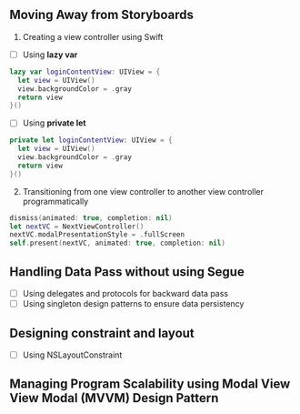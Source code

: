 ## Moving Away from Storyboards ##
1. Creating a view controller using Swift
  - [ ] Using **lazy var**
  ```swift
  lazy var loginContentView: UIView = {
    let view = UIView()
    view.backgroundColor = .gray
    return view
  }()  
  ```
  - [ ] Using **private let**
  ```swift
  private let loginContentView: UIView = {
    let view = UIView()
    view.backgroundColor = .gray
    return view
  }()
  ```
2. Transitioning from one view controller to another view controller programmatically
```swift
dismiss(animated: true, completion: nil)
let nextVC = NextViewController()
nextVC.modalPresentationStyle = .fullScreen
self.present(nextVC, animated: true, completion: nil)
```

## Handling Data Pass without using Segue ##
- [ ] Using delegates and protocols for backward data pass
- [ ] Using singleton design patterns to ensure data persistency

## Designing constraint and layout ##
- [ ] Using NSLayoutConstraint

## Managing Program Scalability using Modal View View Modal (MVVM) Design Pattern ##
